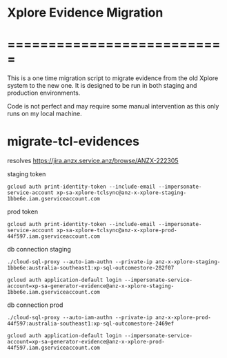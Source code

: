 # Xplore Evidence Migration
# ===========================
This is a one time migration script to migrate evidence from the old Xplore system to the new one. It is designed to be run in both staging and production environments.

Code is not perfect and may require some manual intervention as this only runs on my local machine.

# migrate-tcl-evidences
resolves https://jira.anzx.service.anz/browse/ANZX-222305

staging token
```shell
gcloud auth print-identity-token --include-email --impersonate-service-account xp-sa-xplore-tclsync@anz-x-xplore-staging-1bbe6e.iam.gserviceaccount.com
```

prod token
```shell
gcloud auth print-identity-token --include-email --impersonate-service-account xp-sa-xplore-tclsync@anz-x-xplore-prod-44f597.iam.gserviceaccount.com
```

db connection staging
```shell
./cloud-sql-proxy --auto-iam-authn --private-ip anz-x-xplore-staging-1bbe6e:australia-southeast1:xp-sql-outcomestore-282f07
```
```shell
gcloud auth application-default login --impersonate-service-account=xp-sa-generator-evidence@anz-x-xplore-staging-1bbe6e.iam.gserviceaccount.com
```

db connection prod
```shell
./cloud-sql-proxy --auto-iam-authn --private-ip anz-x-xplore-prod-44f597:australia-southeast1:xp-sql-outcomestore-2469ef
```
```shell
gcloud auth application-default login --impersonate-service-account=xp-sa-generator-evidence@anz-x-xplore-prod-44f597.iam.gserviceaccount.com
```